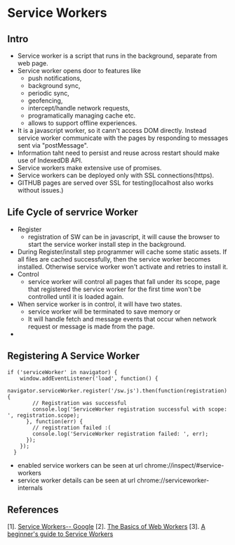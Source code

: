 # Service Workers

## Intro
* Service worker is a script that runs in the background, separate from web page.
* Service worker opens door to features like 
	* push notifications, 
	* background sync, 
	* periodic sync, 
	* geofencing, 
	* intercept/handle network requests, 
	* programatically managing cache etc.
	* allows to support offline experiences.
* It is a javascript worker, so it cann't access DOM directly. Instead service worker communicate with the pages by responding to messages sent via "postMessage".
* Information taht need to persist and reuse across restart should make use of IndexedDB API.
* Service workers make extensive use of promises.
* Service workers can be deployed only with SSL connections(https).
* GITHUB pages are served over SSL for testing(localhost also works without issues.)


## Life Cycle of servrice Worker
* Register
	* registration of SW can be in javascript, it will cause the browser to start the service worker install step in the background.
* During Register/install step programmer will cache some static assets. If all files are cached successfully, then the service worker becomes installed. Otherwise service worker won't activate and retries to install it.
* Control
	* service worker will control all pages that fall under its scope, page that registered the service worker for the first time won't be controlled until it is loaded again.
* When service worker is in control, it will have two states.
	* service worker will be terminated to save memory or
	* It will handle fetch and message events that occur when network request or message is made from the page.
* 

## Registering A Service Worker
```
if ('serviceWorker' in navigator) {
    window.addEventListener('load', function() {
      navigator.serviceWorker.register('/sw.js').then(function(registration) {
        // Registration was successful
        console.log('ServiceWorker registration successful with scope: ', registration.scope);
      }, function(err) {
        // registration failed :(
        console.log('ServiceWorker registration failed: ', err);
      });
    });
  }
```

* enabled service workers can be seen at url chrome://inspect/#service-workers
* service worker details can be seen at url chrome://serviceworker-internals


## References
[1]. [Service Workers-- Google](https://developers.google.com/web/fundamentals/primers/service-workers/)
[2]. [The Basics of Web Workers](https://www.html5rocks.com/en/tutorials/workers/basics/)
[3]. [A beginner's guide to Service Workers](https://medium.com/samsung-internet-dev/a-beginners-guide-to-service-workers-f76abf1960f6)















